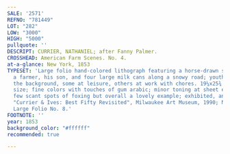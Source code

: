 ```yaml
---
SALE: '2571'
REFNO: "781449"
LOT: "282"
LOW: "3000"
HIGH: "5000"
pullquote: ''
DESCRIPT: CURRIER, NATHANIEL; after Fanny Palmer.
CROSSHEAD: American Farm Scenes. No. 4.
at-a-glance: New York, 1853
TYPESET: 'Large folio hand-colored lithograph featuring a horse-drawn sleigh pulling
  a farmer, his son, and four large milk cans along a snowy road; youth are seen in
  the background, some at leisure, others at work with chores. 19¼x25¾ inches sheet
  size; fine colors with touches of gum arabic; minor toning at sheet edges and a
  few scant spots of foxing but overall a lovely example; exhibited, and with label:
  "Currier & Ives: Best Fifty Revisited", Milwaukee Art Museum, 1990; New Best 50
  Large Folio No. 8.'
FOOTNOTE: ''
year: 1853
background_color: "#ffffff"
recommended: true

---
```

